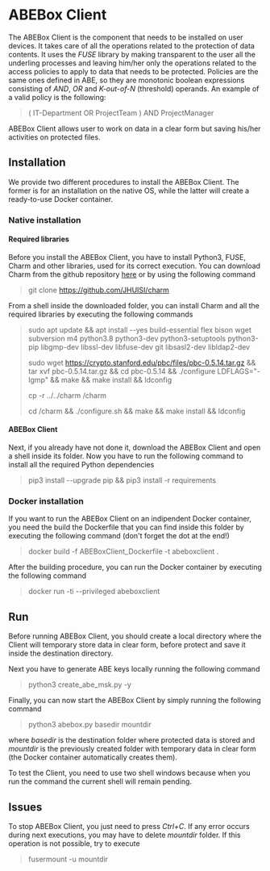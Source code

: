 # ABEBox Client
The ABEBox Client is the component that needs to be installed on user devices. It takes care of all the operations 
related to the protection of data contents. It uses the *FUSE* library by making transparent to the user all the 
underling processes and leaving him/her only the operations related to the access policies to apply to data that needs 
to be protected.
Policies are the same ones defined in ABE, so they are monotonic boolean expressions consisting of *AND*, *OR* and 
*K-out-of-N* (threshold) operands. An example of a valid policy is the following:
> ( IT-Department OR ProjectTeam ) AND ProjectManager

ABEBox Client allows user to work on data in a clear form but saving his/her activities on protected files.

## Installation 
We provide two different procedures to install the ABEBox Client. The former is for an installation on the native OS, 
while the latter will create a ready-to-use Docker container. 

### Native installation

#### Required libraries
Before you install the ABEBox Client, you have to install Python3, FUSE, Charm and other libraries, used for its correct 
execution. You can download Charm from the github repository [here][charm] or by using the following command
> git clone https://github.com/JHUISI/charm

From a shell inside the downloaded folder, you can install Charm and all the required libraries by executing the 
following commands
> sudo apt update && apt install --yes build-essential flex bison wget subversion m4 python3.8 python3-dev 
> python3-setuptools python3-pip libgmp-dev libssl-dev libfuse-dev git libsasl2-dev libldap2-dev
>
> sudo wget https://crypto.stanford.edu/pbc/files/pbc-0.5.14.tar.gz && tar xvf pbc-0.5.14.tar.gz && cd pbc-0.5.14 && 
> ./configure LDFLAGS="-lgmp" && make && make install && ldconfig
> 
> cp -r ../../charm /charm
> 
> cd /charm && ./configure.sh && make && make install && ldconfig

#### ABEBox Client
Next, if you already have not done it, download the ABEBox Client and open a shell inside its folder. Now you have to 
run the following command to install all the required Python dependencies
> pip3 install --upgrade pip && pip3 install -r requirements

### Docker installation
If you want to run the ABEBox Client on an indipendent Docker container, you need the build the Dockerfile that you can 
find inside this folder by executing the following command (don't forget the dot at the end!)
> docker build -f ABEBoxClient_Dockerfile -t abeboxclient .

After the building procedure, you can run the Docker container by executing the following command
> docker run -ti --privileged abeboxclient

## Run
Before running ABEBox Client, you should create a local directory where the Client will temporary store data in clear 
form, before protect and save it inside the destination directory.

Next you have to generate ABE keys locally running the following command
> python3 create_abe_msk.py -y

Finally, you can now start the ABEBox Client by simply running the following command
> python3 abebox.py basedir mountdir

where *basedir* is the destination folder where protected data is stored and *mountdir* is the previously created folder
with temporary data in clear form (the Docker container automatically creates them).

To test the Client, you need to use two shell windows because when you run the command the current shell will remain 
pending.

## Issues
To stop ABEBox Client, you just need to press *Ctrl+C*. If any error occurs during next executions, you may have to 
delete *mountdir* folder. If this operation is not possible, try to execute
> fusermount -u mountdir


[charm]: https://github.com/JHUISI/charm